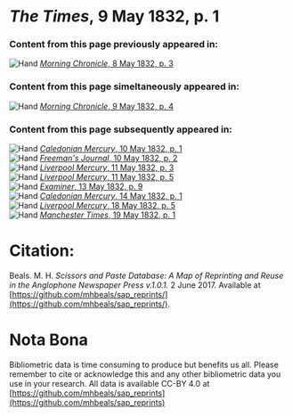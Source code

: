 # *The Times*, 9 May 1832, p. 1  
  
### Content from this page previously appeared in:  
![Hand](http://scissorsandpaste.net/wp-content/uploads/2017/06/smallhandpointer.png) [*Morning Chronicle*, 8 May 1832, p. 3](https://mhbeals.github.io/sap_html/Morning-Chronicle/Morning-Chronicle-8-May-1832-p-3)  
  
### Content from this page simeltaneously appeared in:  
![Hand](http://scissorsandpaste.net/wp-content/uploads/2017/06/smallhandpointer.png) [*Morning Chronicle*, 9 May 1832, p. 4](https://mhbeals.github.io/sap_html/Morning-Chronicle/Morning-Chronicle-9-May-1832-p-4)  
  
### Content from this page subsequently appeared in:  
![Hand](http://scissorsandpaste.net/wp-content/uploads/2017/06/smallhandpointer.png) [*Caledonian Mercury*, 10 May 1832, p. 1](https://mhbeals.github.io/sap_html/Caledonian-Mercury/Caledonian-Mercury-10-May-1832-p-1)  
![Hand](http://scissorsandpaste.net/wp-content/uploads/2017/06/smallhandpointer.png) [*Freeman's Journal*, 10 May 1832, p. 2](https://mhbeals.github.io/sap_html/Freeman's-Journal/Freeman's-Journal-10-May-1832-p-2)  
![Hand](http://scissorsandpaste.net/wp-content/uploads/2017/06/smallhandpointer.png) [*Liverpool Mercury*, 11 May 1832, p. 3](https://mhbeals.github.io/sap_html/Liverpool-Mercury/Liverpool-Mercury-11-May-1832-p-3)  
![Hand](http://scissorsandpaste.net/wp-content/uploads/2017/06/smallhandpointer.png) [*Liverpool Mercury*, 11 May 1832, p. 5](https://mhbeals.github.io/sap_html/Liverpool-Mercury/Liverpool-Mercury-11-May-1832-p-5)  
![Hand](http://scissorsandpaste.net/wp-content/uploads/2017/06/smallhandpointer.png) [*Examiner*, 13 May 1832, p. 9](https://mhbeals.github.io/sap_html/Examiner/Examiner-13-May-1832-p-9)  
![Hand](http://scissorsandpaste.net/wp-content/uploads/2017/06/smallhandpointer.png) [*Caledonian Mercury*, 14 May 1832, p. 1](https://mhbeals.github.io/sap_html/Caledonian-Mercury/Caledonian-Mercury-14-May-1832-p-1)  
![Hand](http://scissorsandpaste.net/wp-content/uploads/2017/06/smallhandpointer.png) [*Liverpool Mercury*, 18 May 1832, p. 5](https://mhbeals.github.io/sap_html/Liverpool-Mercury/Liverpool-Mercury-18-May-1832-p-5)  
![Hand](http://scissorsandpaste.net/wp-content/uploads/2017/06/smallhandpointer.png) [*Manchester Times*, 19 May 1832, p. 1](https://mhbeals.github.io/sap_html/Manchester-Times/Manchester-Times-19-May-1832-p-1)  


# Citation: 

Beals. M. H. *Scissors and Paste Database: A Map of Reprinting and Reuse in the Anglophone Newspaper Press v.1.0.1.* 2 June 2017. Available at [https://github.com/mhbeals/sap_reprints/](https://github.com/mhbeals/sap_reprints/). 

# Nota Bona

Bibliometric data is time consuming to produce but benefits us all. Please remember to cite or acknowledge this and any other bibliometric data you use in your research. All data is available CC-BY 4.0 at [https://github.com/mhbeals/sap_reprints](https://github.com/mhbeals/sap_reprints)